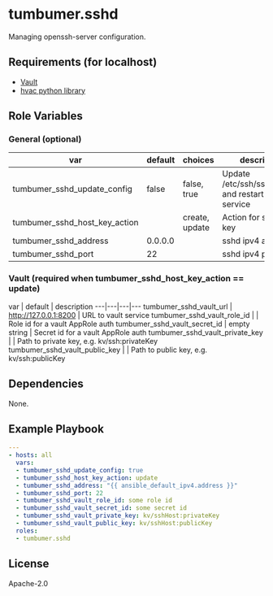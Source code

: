 # tumbumer.sshd

Managing openssh-server configuration.

## Requirements (for localhost)

* [Vault](https://www.vaultproject.io)
* [hvac python library](https://pypi.org/project/hvac)

## Role Variables

### General (optional)

var | default | choices | description
---|---|---|---
tumbumer_sshd_update_config | false | false, true | Update /etc/ssh/sshd_config and restart ssh service
tumbumer_sshd_host_key_action | | create, update | Action for ssh host key
tumbumer_sshd_address | 0.0.0.0 | | sshd ipv4 address
tumbumer_sshd_port | 22 | | sshd ipv4 port

### Vault (required when tumbumer_sshd_host_key_action == update)

var | default | description
---|---|---|---
tumbumer_sshd_vault_url | <http://127.0.0.1:8200> | URL to vault service
tumbumer_sshd_vault_role_id | | Role id for a vault AppRole auth
tumbumer_sshd_vault_secret_id | empty string | Secret id for a vault AppRole auth
tumbumer_sshd_vault_private_key | | Path to private key, e.g. kv/ssh:privateKey
tumbumer_sshd_vault_public_key | | Path to public key, e.g. kv/ssh:publicKey

## Dependencies

None.

## Example Playbook

```yaml
---
- hosts: all
  vars:
  - tumbumer_sshd_update_config: true
  - tumbumer_sshd_host_key_action: update
  - tumbumer_sshd_address: "{{ ansible_default_ipv4.address }}"
  - tumbumer_sshd_port: 22
  - tumbumer_sshd_vault_role_id: some role id
  - tumbumer_sshd_vault_secret_id: some secret id
  - tumbumer_sshd_vault_private_key: kv/sshHost:privateKey
  - tumbumer_sshd_vault_public_key: kv/sshHost:publicKey
  roles:
  - tumbumer.sshd
```

## License

Apache-2.0
